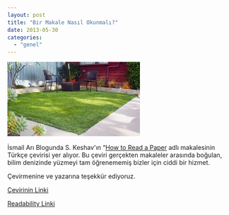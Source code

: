 ```yaml
---
layout: post
title: "Bir Makale Nasıl Okunmalı?"
date: 2013-05-30
categories: 
  - "genel"
---
```


[![](/images/images)](https://encrypted-tbn1.gstatic.com/images?q=tbn:ANd9GcTA72wXkVa1wM1bg1cbsUofFFBXz8US-gzbMIhntNfJ7u9ZcEQ0)

  

İsmail Arı Blogunda S. Keshav'ın “[How to Read a Paper](http://ccr.sigcomm.org/online/files/p83-keshavA.pdf) adlı makalesinin Türkçe çevirisi yer alıyor. Bu çeviri gerçekten makaleler arasında boğulan, bilim denizinde yüzmeyi tam öğrenememiş bizler için ciddi bir hizmet.

Çevirmenine ve yazarına teşekkür ediyoruz.

[Çevirinin Linki](http://ismailari.com/blog/bir-makaleyi-nasil-okumali/)

  

[Readability Linki](http://www.readability.com/articles/1ligjw1m)
